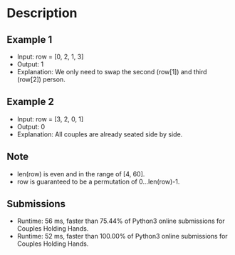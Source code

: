 
# Description


## Example 1
- Input: row = [0, 2, 1, 3]
- Output: 1
- Explanation: We only need to swap the second (row[1]) and third (row[2]) person.

## Example 2
- Input: row = [3, 2, 0, 1]
- Output: 0
- Explanation: All couples are already seated side by side.

## Note
- len(row) is even and in the range of [4, 60].
- row is guaranteed to be a permutation of 0...len(row)-1.

## Submissions
- Runtime: 56 ms, faster than 75.44% of Python3 online submissions for Couples Holding Hands.
- Runtime: 52 ms, faster than 100.00% of Python3 online submissions for Couples Holding Hands.

